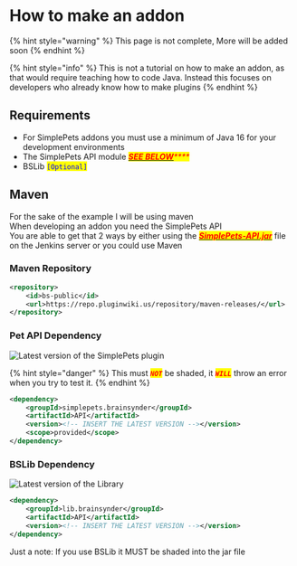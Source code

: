 # How to make an addon

{% hint style="warning" %}
This page is not complete, More will be added soon
{% endhint %}

{% hint style="info" %}
This is not a tutorial on how to make an addon, as that would require teaching how to code Java. Instead this focuses on developers who already know how to make plugins
{% endhint %}

## Requirements

* For SimplePets addons you must use a minimum of Java 16 for your development environments&#x20;
* The SimplePets API module [_<mark style="color:red;">**SEE BELOW**</mark>_](./#maven)_<mark style="color:red;">****</mark>_
* BSLib <mark style="color:blue;">`[Optional]`</mark>

## Maven

For the sake of the example I will be using maven\
When developing an addon you need the SimplePets API\
You are able to get that 2 ways by either using the [_<mark style="color:red;">**SimplePets-API.jar**</mark>_](https://ci.pluginwiki.us/view/SimplePets/job/SimplePets\_v5/lastSuccessfulBuild/artifact/API/target/SimplePets-API%20\(DEVELOPERS%20ONLY\).jar) file on the Jenkins server or you could use Maven

### Maven Repository

```xml
<repository>
    <id>bs-public</id>
    <url>https://repo.pluginwiki.us/repository/maven-releases/</url>
</repository>
```

### Pet API Dependency

![Latest version of the SimplePets plugin](https://img.shields.io/maven-metadata/v?color=red\&label=Current%20Version\&metadataUrl=https%3A%2F%2Frepo.pluginwiki.us%2Frepository%2Fmaven-releases%2Fsimplepets%2Fbrainsynder%2FAPI%2Fmaven-metadata.xml\&style=for-the-badge)

{% hint style="danger" %}
This must _<mark style="color:red;">**`NOT`**</mark>_ be shaded, it _<mark style="color:red;">**`WILL`**</mark>_ throw an error when you try to test it.
{% endhint %}

```xml
<dependency>
    <groupId>simplepets.brainsynder</groupId>
    <artifactId>API</artifactId>
    <version><!-- INSERT THE LATEST VERSION --></version>
    <scope>provided</scope>
</dependency>
```

### BSLib Dependency

![Latest version of the Library](https://img.shields.io/maven-metadata/v?color=red\&label=Current%20Version\&metadataUrl=https://repo.pluginwiki.us/repository/maven-releases/lib/brainsynder/API/maven-metadata.xml\&style=for-the-badge)

```xml
<dependency>
    <groupId>lib.brainsynder</groupId>
    <artifactId>API</artifactId>
    <version><!-- INSERT THE LATEST VERSION --></version>
</dependency>
```

Just a note: If you use BSLib it MUST be shaded into the jar file
